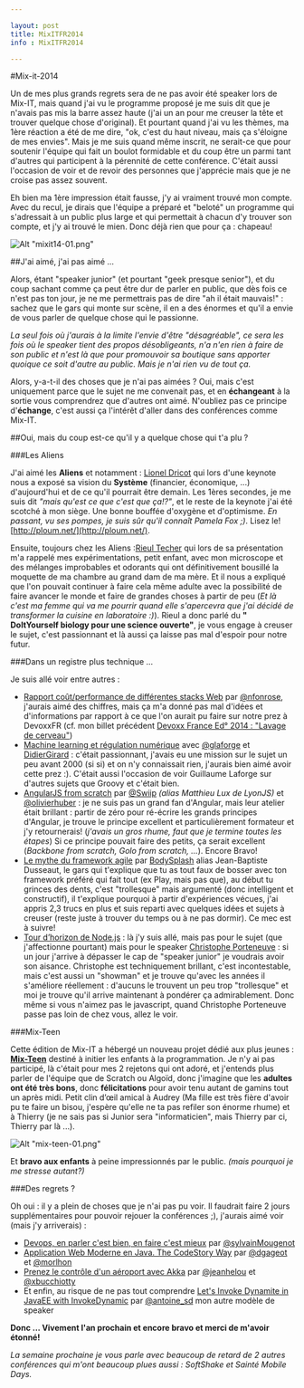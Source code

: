 ```yaml
---

layout: post
title: MixITFR2014
info : MixITFR2014

---
```


#Mix-it-2014

Un de mes plus grands regrets sera de ne pas avoir été speaker lors de Mix-IT, mais quand j'ai vu le programme proposé je me suis dit que je n'avais pas mis la barre assez haute (j'ai un an pour me creuser la tête et trouver quelque chose d'original). Et pourtant quand j'ai vu les thèmes, ma 1ère réaction a été de me dire, "ok, c'est du haut niveau, mais ça s'éloigne de mes envies". Mais je me suis quand même inscrit, ne serait-ce que pour soutenir l'équipe qui fait un boulot formidable et du coup être un parmi tant d'autres qui participent à la pérennité de cette conférence. C'était aussi l'occasion de voir et de revoir des personnes que j'apprécie mais que je ne croise pas assez souvent.

Eh bien ma 1ère impression était fausse, j'y ai vraiment trouvé mon compte. Avec du recul, je dirais que l'équipe a préparé et "beloté" un programme qui s'adressait à un public plus large et qui permettait à chacun d'y trouver son compte, et j'y ai trouvé le mien. Donc déjà rien que pour ça : chapeau!

![Alt "mixit14-01.png"](https://github.com/k33g/k33g.github.com/raw/master/images/mixit14-01.png)

##J'ai aimé, j'ai pas aimé ...

Alors, étant "speaker junior" (et pourtant "geek presque senior"), et du coup sachant comme ça peut être dur de parler en public, que dès fois ce n'est pas ton jour, je ne me permettrais pas de dire "ah il était mauvais!" : sachez que le gars qui monte sur scène, il en a des énormes et qu'il a envie de vous parler de quelque chose qui le passionne. 

*La seul fois où j'aurais à la limite l'envie d'être "désagréable", ce sera les fois où le speaker tient des propos désobligeants, n'a n'en rien à faire de son public et n'est là que pour promouvoir sa boutique sans apporter quoique ce soit d'autre au public. Mais je n'ai rien vu de tout ça.*

Alors, y-a-t-il des choses que je n'ai pas aimées ? Oui, mais c'est uniquement parce que le sujet ne me convenait pas, et en **échangeant** à la sortie vous comprendrez que d'autres ont aimé. N'oubliez pas ce principe d'**échange**, c'est aussi ça l'intérêt d'aller dans des conférences comme Mix-IT. 

##Oui, mais du coup est-ce qu'il y a quelque chose qui t'a plu ?

###Les Aliens

J'ai aimé les **Aliens** et notamment : [Lionel Dricot](http://www.mix-it.fr/profile/lionel) qui lors d'une keynote nous a exposé sa vision du **Système** (financier, économique, ...) d'aujourd'hui et de ce qu'il pourrait être demain. Les 1ères secondes, je me suis dit *"mais qu'est ce que c'est que ça!?"*, et le reste de la keynote j'ai été scotché à mon siège. Une bonne bouffée d'oxygène et d'optimisme. *En passant, vu ses pompes, je suis sûr qu'il connaît Pamela Fox ;)*. Lisez le! [http://ploum.net/](http://ploum.net/).

Ensuite, toujours chez les Aliens :[Rieul Techer](http://www.mix-it.fr/profile/Rieul) qui lors de sa présentation m'a rappelé mes expérimentations, petit enfant, avec mon microscope et des mélanges improbables et odorants qui ont définitivement bousillé la moquette de ma chambre au grand dam de ma mère. Et il nous a expliqué que l'on pouvait continuer à faire cela même adulte avec la possibilité de faire avancer le monde et faire de grandes choses à partir de peu (*Et là c'est ma femme qui va me pourrir quand elle s'apercevra que j'ai décidé de transformer la cuisine en laboratoire :)*). Rieul a donc parlé du **" DoItYourself biology pour une science ouverte"**, je vous engage à creuser le sujet, c'est passionnant et là aussi ça laisse pas mal d'espoir pour notre futur.

###Dans un registre plus technique ...

Je suis allé voir entre autres : 

- [Rapport coût/performance de différentes stacks Web](http://www.mix-it.fr/session/520/rapport-cout-performance-de-differentes-stacks-web) par [@nfonrose](https://twitter.com/nfonrose), j'aurais aimé des chiffres, mais ça m'a donné pas mal d'idées et d'informations par rapport à ce que l'on aurait pu faire sur notre prez à DevoxxFR (cf. mon billet précédent [Devoxx France Ed° 2014 : "Lavage de cerveau"](http://k33g.github.io/2014/04/26/DEVOXXFR14.html))
- [Machine learning et régulation numérique](http://www.mix-it.fr/session/500/machine-learning-et-regulation-numerique) avec [@glaforge](https://twitter.com/glaforge) et [DidierGirard](https://twitter.com/DidierGirard) : c'était passionnant, j'avais eu une mission sur le sujet un peu avant 2000 (si si) et on n'y connaissait rien, j'aurais bien aimé avoir cette prez :). C'était aussi l'occasion de voir Guillaume Laforge sur d'autres sujets que Groovy et c'était bien.
- [AngularJS from scratch](http://www.mix-it.fr/session/424/angularjs-from-scratch) par [@Swiip](https://twitter.com/Swiip) *(alias Matthieu Lux de LyonJS)* et [@olivierhuber](https://twitter.com/olivierhuber) : je ne suis pas un grand fan d'Angular, mais leur atelier était brillant : partir de zéro pour ré-écrire les grands principes d'Angular, je trouve le principe excellent et particulièrement formateur et j'y retournerais! (*j'avais un gros rhume, faut que je termine toutes les étapes*) Si ce principe pouvait faire des petits, ça serait excellent (*Backbone from scratch, Golo from scratch, ...*). Encore Bravo!
- [Le mythe du framework agile](http://www.mix-it.fr/session/330/le-mythe-du-framework-agile) par [BodySplash](https://twitter.com/BodySplash) alias Jean-Baptiste Dusseaut, le gars qui t'explique que tu as tout faux de bosser avec ton framework préféré qui fait tout (ex Play, mais pas que), au début tu grinces des dents, c'est "trollesque" mais argumenté (donc intelligent et constructif), il t'explique pourquoi à partir d'expériences vécues, j'ai appris 2,3 trucs en plus et suis reparti avec quelques idées et sujets à creuser (reste juste à trouver du temps ou à ne pas dormir). Ce mec est à suivre!
- [Tour d’horizon de Node.js](http://www.mix-it.fr/session/361/tour-d-horizon-de-node-js) : là j'y suis allé, mais pas pour le sujet (que j'affectionne pourtant) mais pour le speaker [Christophe Porteneuve](https://twitter.com/porteneuve) : si un jour j'arrive à dépasser le cap de "speaker junior" je voudrais avoir son aisance. Christophe est techniquement brillant, c'est incontestable, mais c'est aussi un "showman" et je trouve qu'avec les années il s'améliore réellement : d'aucuns le trouvent un peu trop "trollesque" et moi je trouve qu'il arrive maintenant à pondérer ça admirablement. Donc même si vous n'aimez pas le javascript, quand Christophe Porteneuve passe pas loin de chez vous, allez le voir.

###Mix-Teen

Cette édition de Mix-IT a hébergé un nouveau projet dédié aux plus jeunes : **[Mix-Teen](http://www.mix-it.fr/mixit14/mixteen)** destiné à initier les enfants à la programmation. Je n'y ai pas participé, là c'était pour mes 2 rejetons qui ont adoré, et j'entends plus parler de l'équipe que de Scratch ou Algoïd, donc j'imagine que les **adultes ont été très bons**, donc **félicitations** pour avoir tenu autant de gamins tout un après midi. Petit clin d’œil amical à Audrey (Ma fille est très fière d'avoir pu te faire un bisou, j'espère qu'elle ne ta pas refiler son énorme rhume) et à Thierry (je ne sais pas si Junior sera "informaticien", mais Thierry par ci, Thierry par là ...).

![Alt "mix-teen-01.png"](https://github.com/k33g/k33g.github.com/raw/master/images/mix-teen-01.png)

Et **bravo aux enfants** à peine impressionnés par le public. *(mais pourquoi je me stresse autant?)*

###Des regrets ?

Oh oui : il y a plein de choses que je n'ai pas pu voir. Il faudrait faire 2 jours supplémentaires pour pouvoir rejouer la conférences ;), j'aurais aimé voir (mais j'y arriverais) :

- [Devops, en parler c'est bien, en faire c'est mieux](http://www.mix-it.fr/session/462/devops-en-parler-c-est-bien-en-faire-c-est-mieux) par [@sylvainMougenot](https://twitter.com/sylvainMougenot)
- [Application Web Moderne en Java. The CodeStory Way](http://www.mix-it.fr/session/388/application-web-moderne-en-java-the-codestory-way) par [@dgageot](https://twitter.com/dgageot) et [@morlhon](https://twitter.com/morlhon)
- [Prenez le contrôle d'un aéroport avec Akka](http://www.mix-it.fr/session/365/prenez-le-controle-d-un-aeroport-avec-akka) par [@jeanhelou](https://twitter.com/jeanhelou) et [@xbucchiotty](https://twitter.com/xbucchiotty)
- Et enfin, au risque de ne pas tout comprendre [Let's Invoke Dynamite in JavaEE with InvokeDynamic](http://www.mix-it.fr/session/401/lets-invoke-dynamite-in-javaee-with-invokedynamic) par [@antoine_sd](https://twitter.com/antoine_sd) mon autre modèle de speaker


**Donc ... Vivement l'an prochain et encore bravo et merci de m'avoir étonné!**

*La semaine prochaine je vous parle avec beaucoup de retard de 2 autres conférences qui m'ont beaucoup plues aussi : SoftShake et Sainté Mobile Days.*

